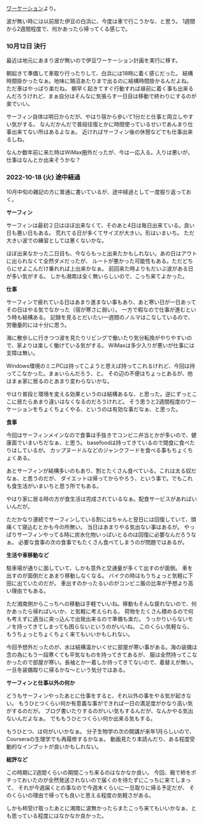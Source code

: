 [ワーケーション](ワーケーション.md)より。

波が無い時には以前居た伊豆の白浜に、今度は車で行こうかな、と思う。
1週間から2週間程度で、何かあったら帰ってくる感じで。

### 10月12日 決行

最近は地元にあまり波が無いので伊豆ワーケーション計画を実行に移す。

朝起きて準備して車取り行ったりして、白浜には18時に着く感じだった。
結構時間掛かったなぁ。地味に鵠沼あたりまで出るのに結構時間掛かるんだよね。
ただ車はやっぱり楽だね。
朝早く起きてすぐ行動すれば昼前に着く事も出来るんだろうけれど、まぁ自分はそんなに気張らす一日目は移動で終わりにするのが楽でいい。

サーフィン自体は明日からだが、やはり宿から歩いて1分だと仕事と両立しやすい気がする。
なんだかんだで普段往復とかに時間使っているせいであんまり仕事出来てない所はあるよなぁ。
近ければサーフィン後の休憩などでも仕事出来るしね。

なんか数年前に来た時はWiMax圏外だったが、今は一応入る。入りは悪いが。
仕事はなんとか出来そうかな？

### 2022-10-18 (火) 途中経過

10月中旬の雑記の方に普通に書いているが、途中経過として一度振り返っておく。

**サーフィン**

サーフィンは最初２日はほぼ出来なくて、そのあと4日は毎日出来ている。良い日も悪い日もある。
荒れてる日が多くてサイズが大きい。形はいまいち。
ただ大きい波での練習としては悪くないかな。

ほぼ出来なかった二日目も、今ならもっと出来たかもしれない。あの日はアウトに出られなくて全然ダメだったが、
ルートが悪かった可能性もある。ただどちらにせよこんだけ乗れれば上出来かなぁ。
前回来た時よりもだいぶ波がある日が多い気がする。
しかも湘南は全く無いらしいので、こっち来てよかった。

**仕事**

サーフィンで疲れている日はあまり進まない事もあり、あと寒い日が一日あってその日はやる気でなかった（宿が寒さに弱い）。
一方で暇なので仕事が進むという時も結構ある。
記録を見るとだいたい一週間のノルマはこなしているので、労働量的には十分に思う。

海に散歩しに行きつつ波を見たりリビングで働いたり気分転換がやりやすいので、家よりは楽しく働けている気がする。
WiMaxは多少入りが悪いが仕事には支障は無い。

Windows環境のミニPCは持ってこようと思えば持ってこれるけれど、今回は持ってこなかった。まぁいらんだろう、と。
その辺の不便はちょっとあるが、他はまぁ家に居るのとあまり変わらないかな。

やはり普段と環境を変える効果というのは結構あるな、と思った。逆にずっとここに居たらあまり違いはなくなるのだろうけれど。
そう思うと2週間程度のワーケーションをちょくちょくやる、というのは有効な事だなぁ、と思った。

**食事**

今回はサーフィンメインなので食事は手抜きでコンビニ弁当とかが多いので、健康面でいまいちだなぁ、と思う。
basefoodは持ってきているので間食に食べたりはしているが。
カップヌードルなどのジャンクフードを食べる事もちょくちょくある。

あとサーフィンが結構多いのもあり、割とたくさん食べている。これは太る奴だなぁ、と思うのだが、
ダイエットは帰ってからやろう、という事で。でもこれも食生活がいまいちと思う所でもある。

やはり家に居る時の方が食生活は完成されているなぁ。配食サービスがあればいいんだが。

ただかなり連続でサーフィンしている割にはちゃんと翌日には回復していて、頭痛くて寝込むとかも今の所無い。
当日はあまりやる気出ない事はあるが。
やっぱりサーフィンやってる時に炭水化物いっぱいとるのは回復に必要なんだろうなぁ。
必要な食事の次の食事でもたくさん食べてしまうのが問題ではあるが。

**生活や車移動など**

駐車場が通りに面していて、しかも意外と交通量が多くて出すのが面倒。
車を出すのが面倒だとあまり移動しなくなる。
バイクの時はもうちょっと気軽に下田に出ていたのだが。
車出すのかったるいのがコンビニ飯の比率が予想より高い理由でもある。

ただ湘南側からこっちへの移動は手軽でいいね。移動もそんな疲れないので、何かあったら帰ればいいか、と気軽に考えられる。
荷物をたくさん積めるので何も考えずに適当に突っ込んで出発出来るので準備も楽だ。
うっかりいらないモノを持ってきてしまっても困らないというのがいいね。
このくらい気軽なら、もうちょっとちょくちょく来てもいいかもしれない。

今回予想外だったのが、水は結構温かいくせに部屋が寒い事がある。海の装備は念の為にもう一段寒くても平気なものを持ってきてあるが、
服は全然持ってこなかったので部屋が寒い。長袖とか一着しか持ってきてないので、着替えが無い。
一旦冬装備取りに帰るかな〜という気分ではある。

**サーフィンと仕事以外の何か**

どうもサーフィンやったあとに仕事をすると、それ以外の事をやる気が起きない。
もうひとつくらい何か有意義な事ができれば一日の満足度がかなり高い気がするのだが。
ブログ書いたりするのがいい気もするんだが、なんかやる気出ないんだよなぁ。
でももうひとつくらい何か出来る気もする。

もうひとつ、は何がいいかなぁ。
分子生物学の次の開講が来年1月らしいので、Courseraの生理学でも再履修するかなぁ。
動画見たり本読んだり、ある程度受動的なインプットが良いかもしれない。

**総評など**

この時期に2週間くらいの期間こっち来るのはなかなか良い。
今回、箱で柿をポチっておいたのが全然発送されないので届くのを待たずにこっちに来てしまって、
それが今週届くとの事なので今週末くらいに一旦取りに帰る予定だが、
そのくらいの理由で帰っても良いと思える程度の気軽さがある。

しかも柿受け取ったあとに湘南に波無かったらまたこっち来てもいいかなぁ、とも思っている程度にはなかなか良かった。
